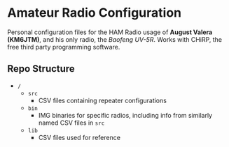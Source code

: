 # Amateur Radio Configuration

Personal configuration files for the HAM Radio usage of **August Valera
(KM6JTM)**, and his only radio, the *Baofeng UV-5R*. Works with CHiRP, the free
third party programming software.

## Repo Structure

- `/`
    - `src`
        - CSV files containing repeater configurations
    - `bin`
        - IMG binaries for specific radios, including info from similarly named
            CSV files in `src`
    - `lib`
        - CSV files used for reference
